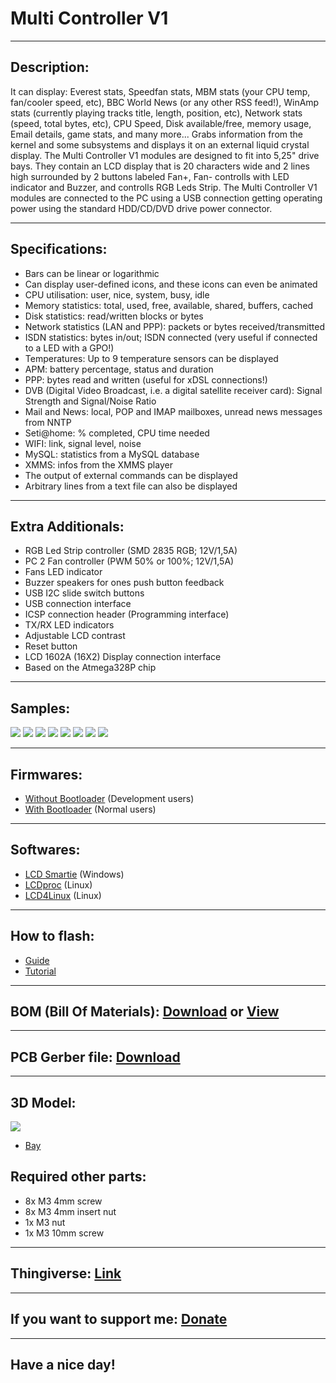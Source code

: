 # Multi Controller V1

---

## Description:

It can display: Everest stats, Speedfan stats, MBM stats (your CPU temp, fan/cooler speed, etc), BBC World News (or any other RSS feed!), WinAmp stats (currently playing tracks title, length, position, etc), Network stats (speed, total bytes, etc), CPU Speed, Disk available/free, memory usage, Email details, game stats, and many more...
Grabs information from the kernel and some subsystems and displays it on an external liquid crystal display.
The Multi Controller V1 modules are designed to fit into 5,25" drive bays. They contain an LCD display that is 20 characters wide and 2 lines high surrounded by 2 buttons labeled Fan+, Fan- controlls with LED indicator and Buzzer, and controlls RGB Leds Strip.
The Multi Controller V1 modules are connected to the PC using a USB connection getting operating power using the standard HDD/CD/DVD drive power connector.

---

## Specifications:

- Bars can be linear or logarithmic
- Can display user-defined icons, and these icons can even be animated
- CPU utilisation: user, nice, system, busy, idle
- Memory statistics: total, used, free, available, shared, buffers, cached
- Disk statistics: read/written blocks or bytes
- Network statistics (LAN and PPP): packets or bytes received/transmitted
- ISDN statistics: bytes in/out; ISDN connected (very useful if connected to a LED with a GPO!)
- Temperatures: Up to 9 temperature sensors can be displayed
- APM: battery percentage, status and duration
- PPP: bytes read and written (useful for xDSL connections!)
- DVB (Digital Video Broadcast, i.e. a digital satellite receiver card): Signal Strength and Signal/Noise Ratio
- Mail and News: local, POP and IMAP mailboxes, unread news messages from NNTP
- Seti@home: % completed, CPU time needed
- WIFI: link, signal level, noise
- MySQL: statistics from a MySQL database
- XMMS: infos from the XMMS player
- The output of external commands can be displayed
- Arbitrary lines from a text file can also be displayed

---

## Extra Additionals:

- RGB Led Strip controller (SMD 2835 RGB; 12V/1,5A)
- PC 2 Fan controller (PWM 50% or 100%; 12V/1,5A)
- Fans LED indicator
- Buzzer speakers for ones push button feedback
- USB I2C slide switch buttons
- USB connection interface
- ICSP connection header (Programming interface)
- TX/RX LED indicators
- Adjustable LCD contrast
- Reset button
- LCD 1602A (16X2) Display connection interface
- Based on the Atmega328P chip

---

## Samples:

![](/Documents/1.jpg)
![](/Documents/2.jpg)
![](/Documents/3.jpg)
![](/Documents/8.jpg)
![](/Documents/7.jpg)
![](/Documents/6.jpg)
![](/Documents/5.jpg)
![](/Documents/9.jpg)

---

## Firmwares:

- [Without Bootloader](https://github.com/drcyberg/Multi_Controller_V1/blob/master/Firmwares/multi_controller.hex "Without Bootloader") (Development users)
- [With Bootloader](https://github.com/drcyberg/Multi_Controller_V1/blob/master/Firmwares/multi_controller_with_bootloader.hex "With Bootloader") (Normal users)

---

## Softwares:

- [LCD Smartie](http://lcdsmartie.sourceforge.net/ "LCD Smartie") (Windows)
- [LCDproc](http://lcdproc.omnipotent.net/ "LCDproc") (Linux)
- [LCD4Linux](https://lcd4linux.bulix.org/ "LCD4Linux") (Linux)

---

## How to flash:

- [Guide](https://www.arduino.cc/en/Guide/ArduinoISP "Guide")
- [Tutorial](https://www.arduino.cc/en/tutorial/arduinoISP "Tutorial")

---

## BOM (Bill Of Materials): [Download](https://github.com/drcyberg/Multi_Controller_V1/blob/master/Documents/multi_controller.xlsx "Link") or [View](https://sheet.zoho.eu/sheet/published.do?rid=42dfb586242982b99419fac733a2e80385b53 "View")

---

## PCB Gerber file: [Download](https://github.com/drcyberg/Multi_Controller_V1/blob/master/Manufacturing/multi_controller.zip "Download")

---

## 3D Model:

![](/Documents/multi_controller.jpg)

- [Bay](https://github.com/drcyberg/Multi_Controller_V1/blob/master/stl/multi_controller.stl "Bay")

## Required other parts:

- 8x M3 4mm screw
- 8x M3 4mm insert nut
- 1x M3 nut
- 1x M3 10mm screw

---

## Thingiverse: [Link](https://www.thingiverse.com/thing:4270109 "Link")

---

## If you want to support me: [Donate](https://www.paypal.me/Kunee82 "Donate")

---

## Have a nice day!
